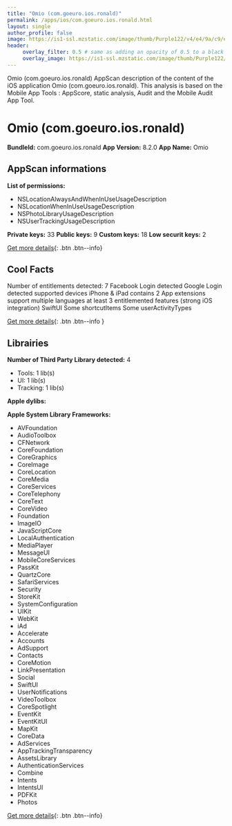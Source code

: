```yaml
---
title: "Omio (com.goeuro.ios.ronald)"
permalink: /apps/ios/com.goeuro.ios.ronald.html
layout: single
author_profile: false
image: https://is1-ssl.mzstatic.com/image/thumb/Purple122/v4/e4/9a/c9/e49ac91b-32df-dddd-c5d8-cbdab61cc020/AppIcon-1x_U007emarketing-0-8-0-85-220.png/512x512bb.jpg
header: 
     overlay_filter: 0.5 # same as adding an opacity of 0.5 to a black background
     overlay_image: https://is1-ssl.mzstatic.com/image/thumb/Purple122/v4/e4/9a/c9/e49ac91b-32df-dddd-c5d8-cbdab61cc020/AppIcon-1x_U007emarketing-0-8-0-85-220.png/512x512bb.jpg
---
```

Omio (com.goeuro.ios.ronald) AppScan description of the content of the iOS application Omio (com.goeuro.ios.ronald). This analysis is based on the Mobile App Tools : AppScore, static analysis, Audit and the Mobile Audit App Tool.

# Omio (com.goeuro.ios.ronald)

**BundleId:** com.goeuro.ios.ronald
**App Version:** 8.2.0
**App Name:** Omio


## AppScan informations 

**List of permissions:** 
- NSLocationAlwaysAndWhenInUseUsageDescription
- NSLocationWhenInUseUsageDescription
- NSPhotoLibraryUsageDescription
- NSUserTrackingUsageDescription
  
  
**Private keys:** 33
**Public keys:** 9
**Custom keys:** 18
**Low securit keys:** 2
  
[Get more details](/pricing.html){: .btn .btn--info}

## Cool Facts

Number of entitlements detected: 7
Facebook Login detected
Google Login detected
supported devices iPhone & iPad
contains 2 App extensions
support multiple languages
at least 3 entitlemented features (strong iOS integration)
SwiftUI
Some shortcutItems 
Some userActivityTypes
  
[Get more details](/pricing.html){: .btn .btn--info }

## Librairies 
**Number of Third Party Library detected:** 4
- Tools: 1 lib(s)
- UI: 1 lib(s)
- Tracking: 1 lib(s)


**Apple dylibs:**


**Apple System Library Frameworks:**
- AVFoundation
- AudioToolbox
- CFNetwork
- CoreFoundation
- CoreGraphics
- CoreImage
- CoreLocation
- CoreMedia
- CoreServices
- CoreTelephony
- CoreText
- CoreVideo
- Foundation
- ImageIO
- JavaScriptCore
- LocalAuthentication
- MediaPlayer
- MessageUI
- MobileCoreServices
- PassKit
- QuartzCore
- SafariServices
- Security
- StoreKit
- SystemConfiguration
- UIKit
- WebKit
- iAd
- Accelerate
- Accounts
- AdSupport
- Contacts
- CoreMotion
- LinkPresentation
- Social
- SwiftUI
- UserNotifications
- VideoToolbox
- CoreSpotlight
- EventKit
- EventKitUI
- MapKit
- CoreData
- AdServices
- AppTrackingTransparency
- AssetsLibrary
- AuthenticationServices
- Combine
- Intents
- IntentsUI
- PDFKit
- Photos


  
[Get more details](/pricing.html){: .btn .btn--info}

